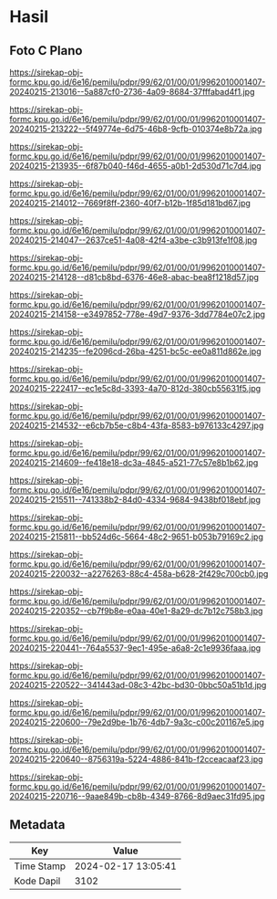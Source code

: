 # Hasil

## Foto C Plano

https://sirekap-obj-formc.kpu.go.id/6e16/pemilu/pdpr/99/62/01/00/01/9962010001407-20240215-213016--5a887cf0-2736-4a09-8684-37fffabad4f1.jpg

https://sirekap-obj-formc.kpu.go.id/6e16/pemilu/pdpr/99/62/01/00/01/9962010001407-20240215-213222--5f49774e-6d75-46b8-9cfb-010374e8b72a.jpg

https://sirekap-obj-formc.kpu.go.id/6e16/pemilu/pdpr/99/62/01/00/01/9962010001407-20240215-213935--6f87b040-f46d-4655-a0b1-2d530d71c7d4.jpg

https://sirekap-obj-formc.kpu.go.id/6e16/pemilu/pdpr/99/62/01/00/01/9962010001407-20240215-214012--7669f8ff-2360-40f7-b12b-1f85d181bd67.jpg

https://sirekap-obj-formc.kpu.go.id/6e16/pemilu/pdpr/99/62/01/00/01/9962010001407-20240215-214047--2637ce51-4a08-42f4-a3be-c3b913fe1f08.jpg

https://sirekap-obj-formc.kpu.go.id/6e16/pemilu/pdpr/99/62/01/00/01/9962010001407-20240215-214128--d81cb8bd-6376-46e8-abac-bea8f1218d57.jpg

https://sirekap-obj-formc.kpu.go.id/6e16/pemilu/pdpr/99/62/01/00/01/9962010001407-20240215-214158--e3497852-778e-49d7-9376-3dd7784e07c2.jpg

https://sirekap-obj-formc.kpu.go.id/6e16/pemilu/pdpr/99/62/01/00/01/9962010001407-20240215-214235--fe2096cd-26ba-4251-bc5c-ee0a811d862e.jpg

https://sirekap-obj-formc.kpu.go.id/6e16/pemilu/pdpr/99/62/01/00/01/9962010001407-20240215-222417--ec1e5c8d-3393-4a70-812d-380cb55631f5.jpg

https://sirekap-obj-formc.kpu.go.id/6e16/pemilu/pdpr/99/62/01/00/01/9962010001407-20240215-214532--e6cb7b5e-c8b4-43fa-8583-b976133c4297.jpg

https://sirekap-obj-formc.kpu.go.id/6e16/pemilu/pdpr/99/62/01/00/01/9962010001407-20240215-214609--fe418e18-dc3a-4845-a521-77c57e8b1b62.jpg

https://sirekap-obj-formc.kpu.go.id/6e16/pemilu/pdpr/99/62/01/00/01/9962010001407-20240215-215511--741338b2-84d0-4334-9684-9438bf018ebf.jpg

https://sirekap-obj-formc.kpu.go.id/6e16/pemilu/pdpr/99/62/01/00/01/9962010001407-20240215-215811--bb524d6c-5664-48c2-9651-b053b79169c2.jpg

https://sirekap-obj-formc.kpu.go.id/6e16/pemilu/pdpr/99/62/01/00/01/9962010001407-20240215-220032--a2276263-88c4-458a-b628-2f429c700cb0.jpg

https://sirekap-obj-formc.kpu.go.id/6e16/pemilu/pdpr/99/62/01/00/01/9962010001407-20240215-220352--cb7f9b8e-e0aa-40e1-8a29-dc7b12c758b3.jpg

https://sirekap-obj-formc.kpu.go.id/6e16/pemilu/pdpr/99/62/01/00/01/9962010001407-20240215-220441--764a5537-9ec1-495e-a6a8-2c1e9936faaa.jpg

https://sirekap-obj-formc.kpu.go.id/6e16/pemilu/pdpr/99/62/01/00/01/9962010001407-20240215-220522--341443ad-08c3-42bc-bd30-0bbc50a51b1d.jpg

https://sirekap-obj-formc.kpu.go.id/6e16/pemilu/pdpr/99/62/01/00/01/9962010001407-20240215-220600--79e2d9be-1b76-4db7-9a3c-c00c201167e5.jpg

https://sirekap-obj-formc.kpu.go.id/6e16/pemilu/pdpr/99/62/01/00/01/9962010001407-20240215-220640--8756319a-5224-4886-841b-f2cceacaaf23.jpg

https://sirekap-obj-formc.kpu.go.id/6e16/pemilu/pdpr/99/62/01/00/01/9962010001407-20240215-220716--9aae849b-cb8b-4349-8766-8d9aec31fd95.jpg


## Metadata

| Key        | Value               |
| ---------- | ------------------- |
| Time Stamp | 2024-02-17 13:05:41 |
| Kode Dapil | 3102                |



